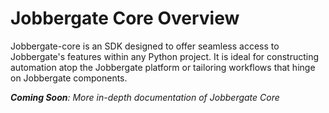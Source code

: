 # Jobbergate Core Overview

Jobbergate-core is an SDK designed to offer seamless access to Jobbergate's features within any Python project. It is
ideal for constructing automation atop the Jobbergate platform or tailoring workflows that hinge on Jobbergate
components.


_**Coming Soon**: More in-depth documentation of Jobbergate Core_
